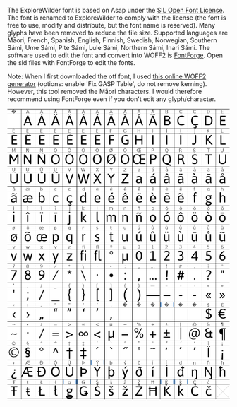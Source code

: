 The ExploreWilder font is based on Asap under the [SIL Open Font License](SIL_Open_Font_License.txt). The font is renamed to ExploreWilder to comply with the license (the font is free to use, modify and distribute, but the font name is reserved). Many glyphs have been removed to reduce the file size. Supported languages are Māori, French, Spanish, English, Finnish, Swedish, Norwegian, Southern Sámi, Ume Sámi, Pite Sámi, Lule Sámi, Northern Sámi, Inari Sámi. The software used to edit the font and convert into WOFF2 is [FontForge](https://fontforge.org). Open the sld files with FontForge to edit the fonts.

Note: When I first downloaded the otf font, I used [this online WOFF2 generator](https://www.fontsquirrel.com/tools/webfont-generator) (options: enable 'Fix GASP Table', do not remove kerning). However, this tool removed the Māori characters. I would therefore recommend using FontForge even if you don't edit any glyph/character.

![List of glyphs](ExploreWilder_list_glyphs.png)
